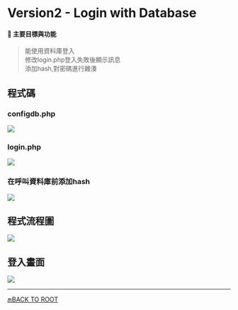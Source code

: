 # Version2 - Login with Database

####  :pushpin: 主要目標與功能
> 能使用資料庫登入 <br>
> 修改login.php登入失敗後顯示訊息 <br>
> 添加hash,對密碼進行雜湊

## 程式碼

### configdb.php
![](https://i.imgur.com/NKGX8sh.png)

### login.php
![](https://i.imgur.com/HyHbxaV.png)

### 在呼叫資料庫前添加hash
![](https://i.imgur.com/i7IPDuP.png)

## 程式流程圖
![](https://i.imgur.com/m5Ny0ga.png)

## 登入畫面
![](https://i.imgur.com/hgtlBn3.png)

---
[:end:BACK TO ROOT](https://github.com/iusam-chong/Homework/tree/master/HW-0818-PHP)
